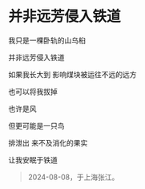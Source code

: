 # 并非远芳侵入铁道

我只是一棵卧轨的山乌桕

并非远芳侵入铁道

如果我长大到 影响煤块被运往不远的远方

也可以将我拔掉

也许是风

但更可能是一只鸟

排泄出 来不及消化的果实

让我安眠于铁道

> 2024-08-08，于上海张江。

